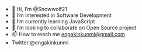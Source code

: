- 👋 Hi, I’m @Snowwolf21
- 👀 I’m interested in Software Development
- 🌱 I’m currently learning JavaScript
- 💞️ I’m looking to collaborate on Open Source project
- 📫 How to reach me engakinkunmi@gmail.com 
- Twitter @engakinkunmi

<!---
Snowwolf21/Snowwolf21 is a ✨ special ✨ repository because its `README.md` (this file) appears on your GitHub profile.
You can click the Preview link to take a look at your changes.
--->
